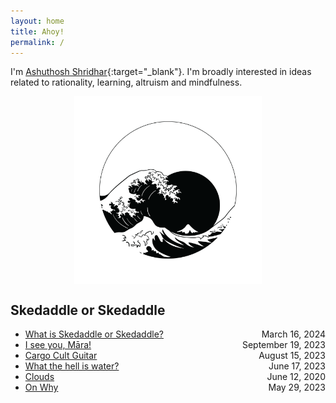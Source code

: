 ```yaml
---
layout: home
title: Ahoy! 
permalink: /
---
```

I'm [Ashuthosh Shridhar](assets/images/230521-selfie.jpeg){:target="_blank"}. I'm broadly interested in ideas related to rationality, learning, altruism and mindfulness. 

<div style="display: flex; justify-content: center;">
  <img src="/assets/images/230603-the-great-wave-jake-loris.png" alt="image" style="max-height: 300px;">
</div>

## Skedaddle or Skedaddle
- [What is Skedaddle or Skedaddle?](blog/2024-03-16-What-is-Skedaddle-or-Skedaddle.html)<span style="float: right;">March 16, 2024</span>
- [I see you, Māra!](blog/2023-09-19-I-see-you-Mara.html) <span style="float: right;">September 19, 2023</span>
- [Cargo Cult Guitar](blog/2023-06-18-Cargo-Cult-Guitar.html) <span style="float: right;">August 15, 2023</span>
- [What the hell is water?](blog/2023-06-11-What-the-hell-is-water.html) <span style="float: right;">June 17, 2023</span>
- [Clouds](blog/2023-06-10-Clouds.html) <span style="float: right;">June 12, 2020</span>
- [On Why](blog/2023-05-29-On-why.html) <span style="float: right;">May 29, 2023</span>
